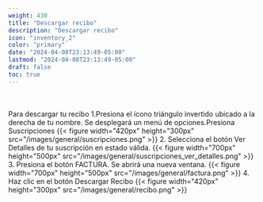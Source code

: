 ```yaml
---
weight: 430
title: "Descargar recibo"
description: "Descargar recibo"
icon: "inventory_2"
color: "primary"
date: "2024-04-08T23:13:49-05:00"
lastmod: "2024-04-08T23:13:49-05:00"
draft: false
toc: true
---
```

<br></br>
Para descargar tu recibo 
1.Presiona el ícono triángulo invertido ubicado a la derecha de tu nombre. Se desplegará un menú de opciones.Presiona Suscripciones
{{< figure width="420px" height="300px" src="/images/general/suscripciones.png" >}} 
2. Selecciona el botón Ver Detalles de tu suscripción en estado válida.
{{< figure width="700px" height="500px" src="/images/general/suscripciones_ver_detalles.png" >}} 
3. Presiona el botón FACTURA. Se abrirá una nueva ventana.
{{< figure width="700px" height="500px" src="/images/general/factura.png" >}} 
4. Haz clic en el botón Descargar Recibo
{{< figure width="420px" height="300px" src="/images/general/recibo.png" >}} 

